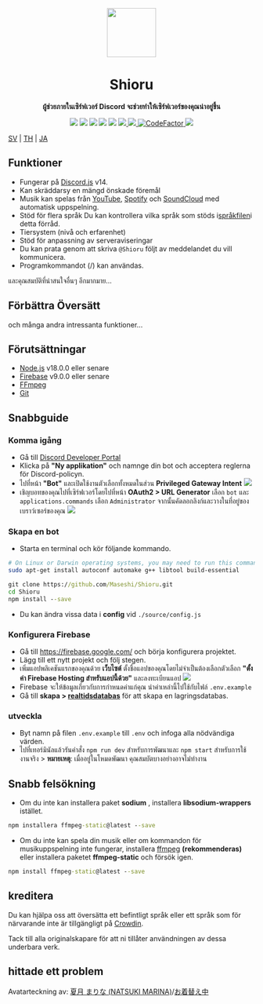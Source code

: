 <div align="center">
  <img src="https://raw.githubusercontent.com/Maseshi/Shioru/main/assets/icons/favicon-circle.png" width="100" />
  <strong>
    <h1>Shioru</h2>
    <p>ผู้ช่วยภายในเซิร์ฟเวอร์ Discord จะช่วยทำให้เซิร์ฟเวอร์ของคุณน่าอยู่ขึ้น</p>
  </strong>
  <img src="https://img.shields.io/badge/discord.js-v14-7354F6?logo=discord&logoColor=white" />
  <img src="https://img.shields.io/github/stars/Maseshi/Shioru.svg?logo=github" />
  <img src="https://img.shields.io/github/v/release/Maseshi/Shioru" />
  <img src="https://img.shields.io/github/license/Maseshi/Shioru.svg?logo=github" />
  <img src="https://img.shields.io/github/last-commit/Maseshi/Shioru" />
  <a title="Status" target="_blank" href="https://shioru.statuspage.io/">
    <img src="https://img.shields.io/badge/dynamic/json?logo=google-cloud&logoColor=white&label=status&query=status.indicator&url=https%3A%2F%2Fq60yrzp0cbgg.statuspage.io%2Fapi%2Fv2%2Fstatus.json" />
  </a>
  <a title="Crowdin" target="_blank" href="https://crowdin.com/project/shioru">
    <img src="https://badges.crowdin.net/shioru/localized.svg" />
  </a>
  <a title="CodeFactor" target="_blank" href="https://www.codefactor.io/repository/github/maseshi/shioru">
    <img src="https://www.codefactor.io/repository/github/maseshi/shioru/badge" alt="CodeFactor" />
  </a>
  <a title="Top.gg" target="_blank" href="https://top.gg/bot/704706906505347183">
    <img src="https://top.gg/api/widget/upvotes/704706906505347183.svg" />
  </a>
</div>

[SV](https://github.com/Maseshi/Shioru/blob/main/documents/README.en.md) | [TH](https://github.com/Maseshi/Shioru/blob/main/documents/README.th.md) | [JA](https://github.com/Maseshi/Shioru/blob/main/documents/README.ja.md)

<div align="center">
  <a href="https://github.com/Maseshi/Shioru/tree/main/documents">
    </img>
  </a>
</div>

## Funktioner

- Fungerar på [Discord.js](https://discord.js.org/) v14.
- Kan skräddarsy en mängd önskade föremål
- Musik kan spelas från [YouTube](https://www.youtube.com/), [Spotify](https://www.spotify.com/) och [SoundCloud](https://soundcloud.com/) med automatisk uppspelning.
- Stöd för flera språk Du kan kontrollera vilka språk som stöds i[språkfilen](https://github.com/Maseshi/shioru/blob/main/source/languages)i detta förråd.
- Tiersystem (nivå och erfarenhet)
- Stöd för anpassning av serveraviseringar
- Du kan prata genom att skriva `@Shioru` följt av meddelandet du vill kommunicera.
- Programkommandot (/) kan användas.

และคุณสมบัติที่น่าสนใจอื่นๆ อีกมากมาย...

## Förbättra Översätt

och många andra intressanta funktioner...

## Förutsättningar

- [Node.js](https://nodejs.org/) v18.0.0 eller senare
- [Firebase](https://firebase.google.com/) v9.0.0 eller senare
- [FFmpeg](https://www.ffmpeg.org/download.html)
- [Git](https://git-scm.com/downloads)

## Snabbguide

### Komma igång

- Gå till [Discord Developer Portal](https://discord.com/developers/applications)
- Klicka på **"Ny applikation"** och namnge din bot och acceptera reglerna för Discord-policyn.
- ไปที่หน้า **"Bot"** และเปิดใช้งานตัวเลือกทั้งหมดในส่วน **Privileged Gateway Intent** ![](https://raw.githubusercontent.com/Maseshi/Shioru/main/assets/images/discord-developer-portal-privileged-gateway-intents.png)
- เชิญบอทของคุณไปที่เซิร์ฟเวอร์โดยไปที่หน้า **OAuth2 > URL Generator** เลือก `bot` และ `applications.commands` เลือก `Administrator` จากนั้นคัดลอกลิงก์และวางในที่อยู่ของเบราว์เซอร์ของคุณ ![](https://raw.githubusercontent.com/Maseshi/Shioru/main/assets/images/discord-developer-portal-scopes.png)

### Skapa en bot

- Starta en terminal och kör följande kommando.

```sh
# On Linux or Darwin operating systems, you may need to run this command.
sudo apt-get install autoconf automake g++ libtool build-essential
```

```bat
git clone https://github.com/Maseshi/Shioru.git
cd Shioru
npm install --save
```

- Du kan ändra vissa data i **config** vid `./source/config.js`

### Konfigurera Firebase

- Gå till https://firebase.google.com/ och börja konfigurera projektet.
- Lägg till ett nytt projekt och följ stegen.
- เพิ่มแอปพลิเคชันแรกของคุณด้วย **เว็บไซต์** ตั้งชื่อแอปของคุณโดยไม่จำเป็นต้องเลือกตัวเลือก **"ตั้งค่า Firebase Hosting สำหรับแอปนี้ด้วย"** และลงทะเบียนแอป ![](https://raw.githubusercontent.com/Maseshi/Shioru/main/assets/images/firebase-setup-web-application.png)
- Firebase จะให้ข้อมูลเกี่ยวกับการกำหนดค่าแก่คุณ นำค่าเหล่านี้ไปใช้กับไฟล์ `.env.example`
- Gå till **skapa > [realtidsdatabas](https://console.firebase.google.com/u/0/project/_/database/data)** för att skapa en lagringsdatabas.

### utveckla

- Byt namn på filen `.env.example` till `.env` och infoga alla nödvändiga värden.
- ไปที่เทอร์มินัลแล้วรันคำสั่ง `npm run dev` สำหรับการพัฒนาและ `npm start` สำหรับการใช้งานจริง > **หมายเหตุ**: เมื่ออยู่ในโหมดพัฒนา คุณสมบัตบางอย่างอาจไม่ทำงาน

## Snabb felsökning

- Om du inte kan installera paket **sodium** , installera **libsodium-wrappers** istället.
```bat
npm installera ffmpeg-static@latest --save
```
- Om du inte kan spela din musik eller om kommandon för musikuppspelning inte fungerar, installera [ffmpeg](https://ffmpeg.org/download.html) **(rekommenderas)** eller installera paketet **ffmpeg-static** och försök igen.
```bat
npm install ffmpeg-static@latest --save
```

## kreditera

Du kan hjälpa oss att översätta ett befintligt språk eller ett språk som för närvarande inte är tillgängligt på [Crowdin](https://crowdin.com/project/shioru-bot).

Tack till alla originalskapare för att ni tillåter användningen av dessa underbara verk.

## hittade ett problem

Avatarteckning av: [夏月 まりな (NATSUKI MARINA)](https://www.pixiv.net/en/users/482462)/[お着替え中](https://www.pixiv.net/en/artworks/76075098)
